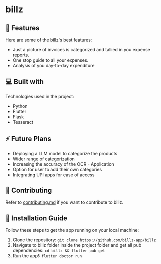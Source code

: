 # billz
🧐 Features
-----------

Here are some of the billz's best features: 
* Just a picture of invoices is categorized and tallied in you expense reports. 
* One stop guide to all your expenses. 
* Analysis of you day-to-day expenditure

💻 Built with
-------------

Technologies used in the project: 
* Python 
* Flutter 
* Flask 
* Tesseract

⚡ Future Plans
-------------

* Deploying a LLM model to categorize the products 
* Wider range of categorization 
* Increasing the accuracy of the OCR - Application 
* Option for user to add their own categories 
* Integrating UPI apps for ease of access

🤝 Contributing
----------------

Refer to [contributing.md](https://github.com/billz-app/billz/billz/CONTRIBUTING.md) if you want to contribute to billz.


🚀 Installation Guide
----------------

Follow these steps to get the app running on your local machine:

1. Clone the repository:
`git clone https://github.com/billz-app/billz`
2. Navigate to billz folder inside the project folder and get all pub dependencies:
`cd billz && flutter pub get`
3. Run the app!:
`flutter doctor run`
